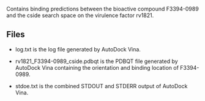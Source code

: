 Contains binding predictions between the bioactive compound F3394-0989 and the cside search space on the virulence factor rv1821.

## Files

- log.txt is the log file generated by AutoDock Vina.

- rv1821_F3394-0989_cside.pdbqt is the PDBQT file generated by AutoDock Vina containing the orientation and binding location of F3394-0989.

- stdoe.txt is the combined STDOUT and STDERR output of AutoDock Vina.

